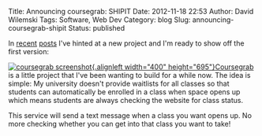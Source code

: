 Title: Announcing coursegrab: SHIPIT
Date: 2012-11-18 22:53
Author: David Wilemski
Tags: Software, Web Dev
Category: blog
Slug: announcing-coursegrab-shipit
Status: published

In
[recent](http://davidwilemski.com/blog/2012/11/project-lul/ "Project Lul")
[posts](http://davidwilemski.com/blog/2012/10/redis/ "Redis") I\'ve
hinted at a new project and I\'m ready to show off the first version:

[![coursegrab
screenshot](http://coursegrab.com/static/screen1.png "coursegrab screenshot"){.alignleft
width="400"
height="695"}](http://coursegrab.com)[Coursegrab](http://coursegrab.com)
is a little project that I\'ve been wanting to build for a while now.
The idea is simple: My university doesn\'t provide waitlists for all
classes so that students can automatically be enrolled in a class when
space opens up which means students are always checking the website for
class status.

This service will send a text message when a class you want opens up. No
more checking whether you can get into that class you want to take!
